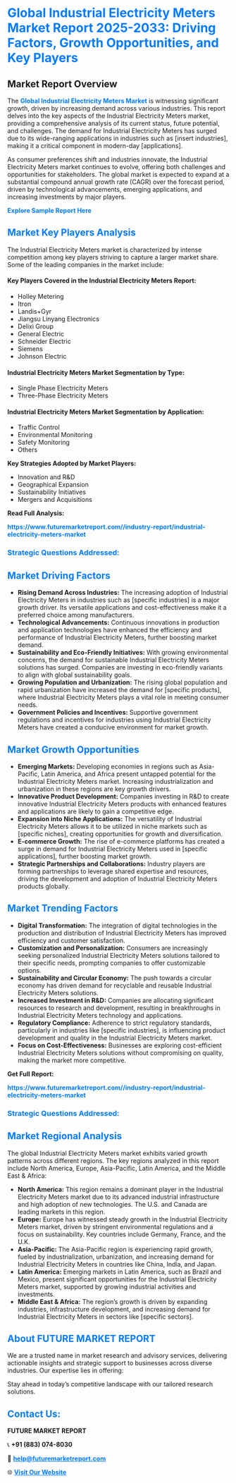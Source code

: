<h1 style="color: #007BFF;">Global Industrial Electricity Meters Market Report 2025-2033: Driving Factors, Growth Opportunities, and Key Players</h1>

<section id="overview">
<h2>Market Report Overview</h2>
<p>The <a href="https://www.futuremarketreport.com//industry-report/industrial-electricity-meters-market" style="color: #007BFF; text-decoration: none;"><strong>Global Industrial Electricity Meters Market</strong></a> is witnessing significant growth, driven by increasing demand across various industries. This report delves into the key aspects of the Industrial Electricity Meters market, providing a comprehensive analysis of its current status, future potential, and challenges. The demand for Industrial Electricity Meters has surged due to its wide-ranging applications in industries such as [insert industries], making it a critical component in modern-day [applications].</p>
<p>As consumer preferences shift and industries innovate, the Industrial Electricity Meters market continues to evolve, offering both challenges and opportunities for stakeholders. The global market is expected to expand at a substantial compound annual growth rate (CAGR) over the forecast period, driven by technological advancements, emerging applications, and increasing investments by major players.</p>
</section>

<section id="overview">
<p><a href="https://www.futuremarketreport.com//request-sample/reportId=92702" style="color: #007BFF; text-decoration: none;"><strong>Explore Sample Report Here</strong></a></p>
</section>

<section id="key-players">
<h2 style="color: #007BFF;">Market Key Players Analysis</h2>
<p>The Industrial Electricity Meters market is characterized by intense competition among key players striving to capture a larger market share. Some of the leading companies in the market include:</p>
<h4>Key Players Covered in the Industrial Electricity Meters Report:</h4>
<ul><li>Holley Metering</li><li>Itron</li><li>Landis+Gyr</li><li>Jiangsu Linyang Electronics</li><li>Delixi Group</li><li>General Electric</li><li>Schneider Electric</li><li>Siemens</li><li>Johnson Electric</li></ul>
<h4>Industrial Electricity Meters Market Segmentation by Type:</h4>
<ul><li>Single Phase Electricity Meters</li><li>Three-Phase Electricity Meters</li></ul>

<h4>Industrial Electricity Meters Market Segmentation by Application:</h4>
<ul><li>Traffic Control</li><li>Environmental Monitoring</li><li>Safety Monitoring</li><li>Others</li></ul>
<p><strong>Key Strategies Adopted by Market Players:</strong></p>
<ul>
<li>Innovation and R&D</li>
<li>Geographical Expansion</li>
<li>Sustainability Initiatives</li>
<li>Mergers and Acquisitions</li>
</ul>
</section>

<section>
<p><strong>Read Full Analysis: </strong></p><a href="https://www.futuremarketreport.com//industry-report/industrial-electricity-meters-market" style="color: #007BFF; text-decoration: none;"><strong>https://www.futuremarketreport.com//industry-report/industrial-electricity-meters-market</strong></a>
<h3 style="color: #007BFF;">Strategic Questions Addressed:</h3>
</section>

<section id="driving-factors">
<h2 style="color: #007BFF;">Market Driving Factors</h2>
<ul>
<li><strong>Rising Demand Across Industries:</strong> The increasing adoption of Industrial Electricity Meters in industries such as [specific industries] is a major growth driver. Its versatile applications and cost-effectiveness make it a preferred choice among manufacturers.</li>
<li><strong>Technological Advancements:</strong> Continuous innovations in production and application technologies have enhanced the efficiency and performance of Industrial Electricity Meters, further boosting market demand.</li>
<li><strong>Sustainability and Eco-Friendly Initiatives:</strong> With growing environmental concerns, the demand for sustainable Industrial Electricity Meters solutions has surged. Companies are investing in eco-friendly variants to align with global sustainability goals.</li>
<li><strong>Growing Population and Urbanization:</strong> The rising global population and rapid urbanization have increased the demand for [specific products], where Industrial Electricity Meters plays a vital role in meeting consumer needs.</li>
<li><strong>Government Policies and Incentives:</strong> Supportive government regulations and incentives for industries using Industrial Electricity Meters have created a conducive environment for market growth.</li>
</ul>
</section>

<section id="growth-opportunities">
<h2 style="color: #007BFF;">Market Growth Opportunities</h2>
<ul>
<li><strong>Emerging Markets:</strong> Developing economies in regions such as Asia-Pacific, Latin America, and Africa present untapped potential for the Industrial Electricity Meters market. Increasing industrialization and urbanization in these regions are key growth drivers.</li>
<li><strong>Innovative Product Development:</strong> Companies investing in R&D to create innovative Industrial Electricity Meters products with enhanced features and applications are likely to gain a competitive edge.</li>
<li><strong>Expansion into Niche Applications:</strong> The versatility of Industrial Electricity Meters allows it to be utilized in niche markets such as [specific niches], creating opportunities for growth and diversification.</li>
<li><strong>E-commerce Growth:</strong> The rise of e-commerce platforms has created a surge in demand for Industrial Electricity Meters used in [specific applications], further boosting market growth.</li>
<li><strong>Strategic Partnerships and Collaborations:</strong> Industry players are forming partnerships to leverage shared expertise and resources, driving the development and adoption of Industrial Electricity Meters products globally.</li>
</ul>
</section>

<section id="trending-factors">
<h2 style="color: #007BFF;">Market Trending Factors</h2>
<ul>
<li><strong>Digital Transformation:</strong> The integration of digital technologies in the production and distribution of Industrial Electricity Meters has improved efficiency and customer satisfaction.</li>
<li><strong>Customization and Personalization:</strong> Consumers are increasingly seeking personalized Industrial Electricity Meters solutions tailored to their specific needs, prompting companies to offer customizable options.</li>
<li><strong>Sustainability and Circular Economy:</strong> The push towards a circular economy has driven demand for recyclable and reusable Industrial Electricity Meters solutions.</li>
<li><strong>Increased Investment in R&D:</strong> Companies are allocating significant resources to research and development, resulting in breakthroughs in Industrial Electricity Meters technology and applications.</li>
<li><strong>Regulatory Compliance:</strong> Adherence to strict regulatory standards, particularly in industries like [specific industries], is influencing product development and quality in the Industrial Electricity Meters market.</li>
<li><strong>Focus on Cost-Effectiveness:</strong> Businesses are exploring cost-efficient Industrial Electricity Meters solutions without compromising on quality, making the market more competitive.</li>
</ul>
</section>

<section>
<p><strong>Get Full Report: </strong></p><a href="https://www.futuremarketreport.com//industry-report/industrial-electricity-meters-market" style="color: #007BFF; text-decoration: none;"><strong>https://www.futuremarketreport.com//industry-report/industrial-electricity-meters-market</strong></a>
<h3 style="color: #007BFF;">Strategic Questions Addressed:</h3>
</section>


<section id="regional-analysis">
<h2 style="color: #007BFF;">Market Regional Analysis</h2>
<p>The global Industrial Electricity Meters market exhibits varied growth patterns across different regions. The key regions analyzed in this report include North America, Europe, Asia-Pacific, Latin America, and the Middle East & Africa:</p>
<ul>
<li><strong>North America:</strong> This region remains a dominant player in the Industrial Electricity Meters market due to its advanced industrial infrastructure and high adoption of new technologies. The U.S. and Canada are leading markets in this region.</li>
<li><strong>Europe:</strong> Europe has witnessed steady growth in the Industrial Electricity Meters market, driven by stringent environmental regulations and a focus on sustainability. Key countries include Germany, France, and the U.K.</li>
<li><strong>Asia-Pacific:</strong> The Asia-Pacific region is experiencing rapid growth, fueled by industrialization, urbanization, and increasing demand for Industrial Electricity Meters in countries like China, India, and Japan.</li>
<li><strong>Latin America:</strong> Emerging markets in Latin America, such as Brazil and Mexico, present significant opportunities for the Industrial Electricity Meters market, supported by growing industrial activities and investments.</li>
<li><strong>Middle East & Africa:</strong> The region’s growth is driven by expanding industries, infrastructure development, and increasing demand for Industrial Electricity Meters in sectors like [specific sectors].</li>
</ul>
</section>

<footer>
<h2 style="color: #007BFF;">About FUTURE MARKET REPORT</h2>
<p>We are a trusted name in market research and advisory services, delivering actionable insights and strategic support to businesses across diverse industries. Our expertise lies in offering:</p>

<p>Stay ahead in today’s competitive landscape with our tailored research solutions.</p>

<h2 style="color: #007BFF;">Contact Us:</h2>
<p><strong>FUTURE MARKET REPORT</strong></p>
<p>📞 <strong>+91 (883) 074-8030</strong></p>
<p>📧 <strong><a href="mailto:help@futuremarketreport.com" style="color: #007BFF;">help@futuremarketreport.com</a></strong></p>
<p>🌐 <strong><a href="https://www.futuremarketreport.com/" style="color: #007BFF;">Visit Our Website</a></strong></p>
</footer>